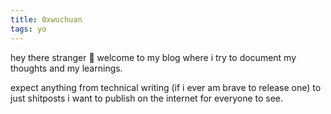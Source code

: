 ```yaml
---
title: 0xwuchuan
tags: yo
---
```


hey there stranger 👋 welcome to my blog where i try to document my thoughts and my learnings. 

expect anything from technical writing (if i ever am brave to release one) to just shitposts i want to publish on the internet for everyone to see.

